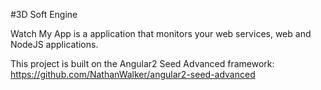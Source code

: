 #3D Soft Engine 

Watch My App is a application that monitors your web services, web and NodeJS applications.

This project is built on the Angular2 Seed Advanced framework: https://github.com/NathanWalker/angular2-seed-advanced